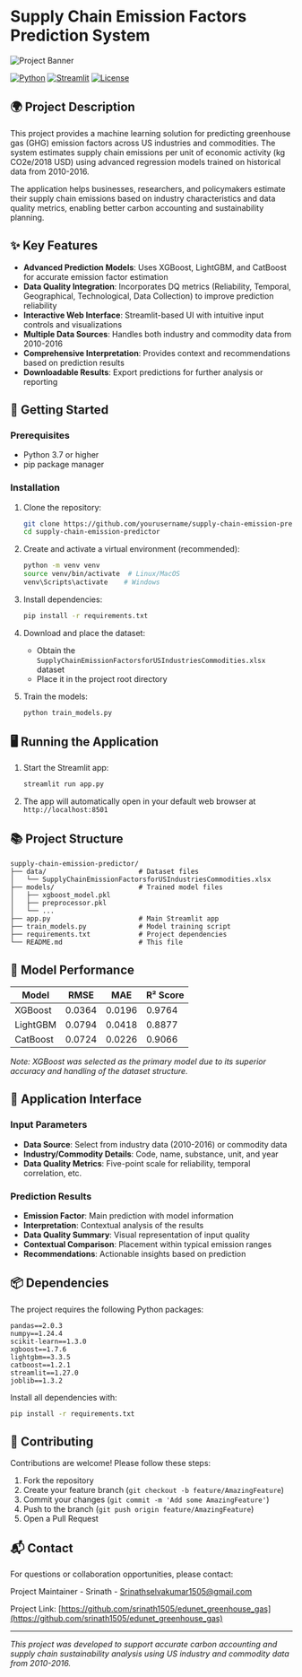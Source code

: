 # Supply Chain Emission Factors Prediction System

![Project Banner](https://home.nps.gov/goga/learn/nature/images/combined_good.jpg?maxwidth=1300&maxheight=1300&autorotate=false)

[![Python](https://img.shields.io/badge/Python-3.7%2B-blue?logo=python)](https://www.python.org/)
[![Streamlit](https://img.shields.io/badge/Streamlit-1.27.0%2B-orange?logo=streamlit)](https://streamlit.io/)
[![License](https://img.shields.io/badge/License-MIT-green)](LICENSE)

## 🌍 Project Description

This project provides a machine learning solution for predicting greenhouse gas (GHG) emission factors across US industries and commodities. The system estimates supply chain emissions per unit of economic activity (kg CO2e/2018 USD) using advanced regression models trained on historical data from 2010-2016.

The application helps businesses, researchers, and policymakers estimate their supply chain emissions based on industry characteristics and data quality metrics, enabling better carbon accounting and sustainability planning.

## ✨ Key Features

- **Advanced Prediction Models**: Uses XGBoost, LightGBM, and CatBoost for accurate emission factor estimation
- **Data Quality Integration**: Incorporates DQ metrics (Reliability, Temporal, Geographical, Technological, Data Collection) to improve prediction reliability
- **Interactive Web Interface**: Streamlit-based UI with intuitive input controls and visualizations
- **Multiple Data Sources**: Handles both industry and commodity data from 2010-2016
- **Comprehensive Interpretation**: Provides context and recommendations based on prediction results
- **Downloadable Results**: Export predictions for further analysis or reporting

## 🚀 Getting Started

### Prerequisites

- Python 3.7 or higher
- pip package manager

### Installation

1. Clone the repository:
   ```bash
   git clone https://github.com/yourusername/supply-chain-emission-predictor.git
   cd supply-chain-emission-predictor
   ```

2. Create and activate a virtual environment (recommended):
   ```bash
   python -m venv venv
   source venv/bin/activate  # Linux/MacOS
   venv\Scripts\activate    # Windows
   ```

3. Install dependencies:
   ```bash
   pip install -r requirements.txt
   ```

4. Download and place the dataset:
   - Obtain the `SupplyChainEmissionFactorsforUSIndustriesCommodities.xlsx` dataset
   - Place it in the project root directory

5. Train the models:
   ```bash
   python train_models.py
   ```

## 🖥️ Running the Application

1. Start the Streamlit app:
   ```bash
   streamlit run app.py
   ```

2. The app will automatically open in your default web browser at `http://localhost:8501`

## 📚 Project Structure

```
supply-chain-emission-predictor/
├── data/                       # Dataset files
│   └── SupplyChainEmissionFactorsforUSIndustriesCommodities.xlsx
├── models/                     # Trained model files
│   ├── xgboost_model.pkl
│   ├── preprocessor.pkl
│   └── ...
├── app.py                      # Main Streamlit app
├── train_models.py             # Model training script
├── requirements.txt            # Project dependencies
└── README.md                   # This file
```

## 🧪 Model Performance

| Model      | RMSE    | MAE     | R² Score |
|------------|---------|---------|----------|
| XGBoost    | 0.0364  | 0.0196  | 0.9764   |
| LightGBM   | 0.0794  | 0.0418  | 0.8877   |
| CatBoost   | 0.0724  | 0.0226  | 0.9066   |

*Note: XGBoost was selected as the primary model due to its superior accuracy and handling of the dataset structure.*

## 🎨 Application Interface

### Input Parameters
- **Data Source**: Select from industry data (2010-2016) or commodity data
- **Industry/Commodity Details**: Code, name, substance, unit, and year
- **Data Quality Metrics**: Five-point scale for reliability, temporal correlation, etc.

### Prediction Results

- **Emission Factor**: Main prediction with model information
- **Interpretation**: Contextual analysis of the results
- **Data Quality Summary**: Visual representation of input quality
- **Contextual Comparison**: Placement within typical emission ranges
- **Recommendations**: Actionable insights based on prediction

## 📦 Dependencies

The project requires the following Python packages:

```
pandas==2.0.3
numpy==1.24.4
scikit-learn==1.3.0
xgboost==1.7.6
lightgbm==3.3.5
catboost==1.2.1
streamlit==1.27.0
joblib==1.3.2
```

Install all dependencies with:
```bash
pip install -r requirements.txt
```

## 🤝 Contributing

Contributions are welcome! Please follow these steps:

1. Fork the repository
2. Create your feature branch (`git checkout -b feature/AmazingFeature`)
3. Commit your changes (`git commit -m 'Add some AmazingFeature'`)
4. Push to the branch (`git push origin feature/AmazingFeature`)
5. Open a Pull Request


## 📬 Contact

For questions or collaboration opportunities, please contact:

Project Maintainer - Srinath - Srinathselvakumar1505@gmail.com

Project Link: [https://github.com/srinath1505/edunet_greenhouse_gas](https://github.com/srinath1505/edunet_greenhouse_gas)

---

*This project was developed to support accurate carbon accounting and supply chain sustainability analysis using US industry and commodity data from 2010-2016.*
